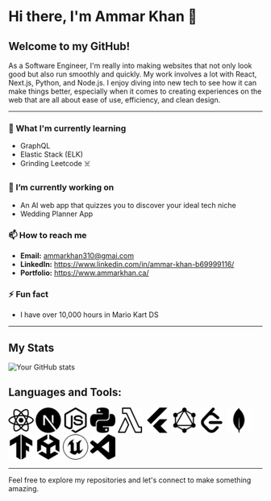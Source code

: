 # Hi there, I'm Ammar Khan 👋

## Welcome to my GitHub! 

As a Software Engineer, I'm really into making websites that not only look good but also run smoothly and quickly. My work involves a lot with React, Next.js, Python, and Node.js. I enjoy diving into new tech to see how it can make things better, especially when it comes to creating experiences on the web that are all about ease of use, efficiency, and clean design.

---

### 🌱 What I'm currently learning
- GraphQL
- Elastic Stack (ELK)
- Grinding Leetcode ☠️

### 🔭 I’m currently working on
- An AI web app that quizzes you to discover your ideal tech niche
- Wedding Planner App

### 📫 How to reach me
- **Email:** ammarkhan310@gmai.com
- **LinkedIn:** https://www.linkedin.com/in/ammar-khan-b69999116/
- **Portfolio:** https://www.ammarkhan.ca/

### ⚡ Fun fact
- I have over 10,000 hours in Mario Kart DS

---

## My Stats

![Your GitHub stats](https://github-readme-stats.vercel.app/api?username=ammarkhan310&show_icons=true&theme=radical)

## Languages and Tools:

<code><img height="50" src="https://github.com/ammarkhan310/ammarkhan310/blob/main/Assets/react.svg" alt="React"></code>
<code><img height="50" src="https://github.com/ammarkhan310/ammarkhan310/blob/main/Assets/nextdotjs.svg" alt="NextJs"></code>
<code><img height="50" src="https://github.com/ammarkhan310/ammarkhan310/blob/main/Assets/nodedotjs.svg" alt="NodeJs"></code>
<code><img height="50" src="https://github.com/ammarkhan310/ammarkhan310/blob/main/Assets/python.svg" alt="Python"></code>
<code><img height="50" src="https://github.com/ammarkhan310/ammarkhan310/blob/main/Assets/awslambda.svg" alt="Lambda"></code>
<code><img height="50" src="https://github.com/ammarkhan310/ammarkhan310/blob/main/Assets/flutter.svg" alt="Flutter"></code>
<code><img height="50" src="https://github.com/ammarkhan310/ammarkhan310/blob/main/Assets/graphql.svg" alt="GraphQL"></code>
<code><img height="50" src="https://github.com/ammarkhan310/ammarkhan310/blob/main/Assets/leetcode.svg" alt="LeetCode"></code>
<code><img height="50" src="https://github.com/ammarkhan310/ammarkhan310/blob/main/Assets/mongodb.svg" alt="MongoDB"></code>
<code><img height="50" src="https://github.com/ammarkhan310/ammarkhan310/blob/main/Assets/tensorflow.svg" alt="TensorFlow"></code>
<code><img height="50" src="https://github.com/ammarkhan310/ammarkhan310/blob/main/Assets/unity.svg" alt="Unity3D"></code>
<code><img height="50" src="https://github.com/ammarkhan310/ammarkhan310/blob/main/Assets/unrealengine.svg" alt="UnrealEngine"></code>
<code><img height="50" src="https://github.com/ammarkhan310/ammarkhan310/blob/main/Assets/visualstudiocode.svg" alt="VSCode"></code>

---

Feel free to explore my repositories and let's connect to make something amazing.


